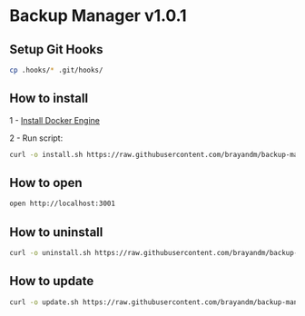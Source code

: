 # Backup Manager v1.0.1

## Setup Git Hooks

```bash
cp .hooks/* .git/hooks/
```

## How to install

1 - [Install Docker Engine](https://docs.docker.com/engine/install/)

2 - Run script:

```bash
curl -o install.sh https://raw.githubusercontent.com/brayandm/backup-manager/1.0.1/install.sh && VERSION=1.0.1 chmod +x install.sh && sudo ./install.sh
```

## How to open

```bash
open http://localhost:3001
```

## How to uninstall

```bash
curl -o uninstall.sh https://raw.githubusercontent.com/brayandm/backup-manager/1.0.1/uninstall.sh && chmod +x uninstall.sh && sudo ./uninstall.sh
```

## How to update

```bash
curl -o update.sh https://raw.githubusercontent.com/brayandm/backup-manager/1.0.1/update.sh && chmod +x update.sh && sudo ./update.sh
```
